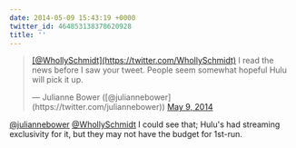 ```yaml
---
date: 2014-05-09 15:43:19 +0000
twitter_id: 464853138378620928
title: ''
---
```


<blockquote class="twitter-tweet"><p lang="en" dir="ltr"><a href="https://twitter.com/WhollySchmidt?ref_src=twsrc%5Etfw">[@WhollySchmidt](https://twitter.com/WhollySchmidt)</a> I read the news before I saw your tweet. People seem somewhat hopeful Hulu will pick it up.</p>&mdash; Julianne Bower ([@juliannebower](https://twitter.com/juliannebower)) <a href="https://twitter.com/juliannebower/status/464852644046307328?ref_src=twsrc%5Etfw">May 9, 2014</a></blockquote>
<script async src="https://platform.twitter.com/widgets.js" charset="utf-8"></script>

[@juliannebower](https://twitter.com/juliannebower) [@WhollySchmidt](https://twitter.com/WhollySchmidt) I could see that; Hulu's had streaming exclusivity for it, but they may not have the budget for 1st-run.
